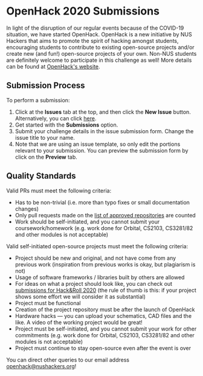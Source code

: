 # OpenHack 2020 Submissions

In light of the disruption of our regular events because of the COVID-19 situation, we have started OpenHack. OpenHack is a new initiative by NUS Hackers that aims to promote the spirit of hacking amongst students, encouraging students to contribute to existing open-source projects and/or create new (and fun!) open-source projects of your own. Non-NUS students are definitely welcome to participate in this challenge as well! More details can be found at [OpenHack's website](https://openhack.nushackers.org/).

## Submission Process

To perform a submission:

1. Click at the **Issues** tab at the top, and then click the **New Issue** button. Alternatively, you can click [here](https://github.com/nushackers/openhack-submissions/issues/new/choose).
2. Get started with the **Submissions** option.
3. Submit your challenge details in the issue submission form. Change the issue title to your name.
4. Note that we are using an issue template, so only edit the portions relevant to your submission. You can preview the submission form by click on the **Preview** tab.

## Quality Standards

Valid PRs must meet the following criteria:

* Has to be non-trivial (i.e. more than typo fixes or small documentation changes)
* Only pull requests made on the [list of approved repositories](https://openhack.nushackers.org/rules#repos) are counted
* Work should be self-initiated, and you cannot submit your coursework/homework (e.g. work done for Orbital, CS2103, CS3281/82 and other modules is not acceptable)

Valid self-initiated open-source projects must meet the following criteria:

* Project should be new and original, and not have come from any previous work (inspiration from previous works is okay, but plagiarism is not)
* Usage of software frameworks / libraries built by others are allowed
* For ideas on what a project should look like, you can check out [submissions for Hack&Roll 2020](https://hacknroll2020.devpost.com/submissions) (the rule of thumb is this: if your project shows some effort we will consider it as substantial)
* Project must be functional
* Creation of the project repository must be after the launch of OpenHack
* Hardware hacks — you can upload your schematics, CAD files and the like. A video of the working project would be great!
* Project must be self-initiated, and you cannot submit your work for other commitments (e.g. work done for Orbital, CS2103, CS3281/82 and other modules is not acceptable)
* Project must continue to stay open-source even after the event is over

You can direct other queries to our email address [openhack@nushackers.org](mailto:openhack@nushackers.org)!
